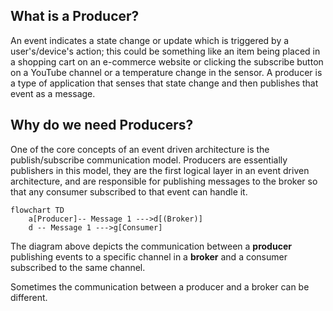 ## What is a Producer? 

An event indicates a state change or update which is triggered by a user's/device's action; this could be something like an item being placed in a shopping cart on an e-commerce website or clicking the subscribe button on a YouTube channel or a temperature change in the sensor. A producer is a type of application that senses that state change and then publishes that event as a message.

## Why do we need Producers? 

One of the core concepts of an event driven architecture is the publish/subscribe communication model. Producers are essentially publishers in this model, they are the first logical layer in an event driven architecture, and are responsible for publishing messages to the broker so that any consumer subscribed to that event can handle it.

```mermaid
flowchart TD
    a[Producer]-- Message 1 --->d[(Broker)]
    d -- Message 1 --->g[Consumer]
```
The diagram above depicts the communication between a **producer** publishing events to a specific channel in a **broker** and a consumer subscribed to the same channel.

Sometimes the communication between a producer and a broker can be different.
